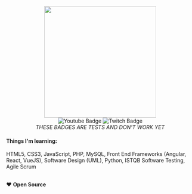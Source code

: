<div id="header" align="center">
  <img src="https://i.giphy.com/media/L1R1tvI9svkIWwpVYr/giphy.webp" width="300"/>
</div>

<div id="badges" align="center">
  <img src="https://img.shields.io/badge/YouTube-red?style=for-the-badge&logo=youtube&logoColor=white" alt="Youtube Badge"/>
  <img src="https://img.shields.io/badge/Twitch-purple?style=for-the-badge&logo=twitch&logoColor=white" alt="Twitch Badge"/>
  <br><em>THESE BADGES ARE TESTS AND DON'T WORK YET</em>
</div>

#### Things I'm learning:
HTML5, CSS3, JavaScript, PHP, MySQL, Front End Frameworks (Angular, React, VueJS), Software Design (UML), Python, ISTQB Software Testing, Agile Scrum

<br>
❤️ <strong>Open Source</strong>
